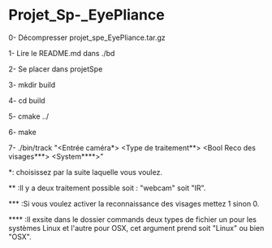 # Projet_Sp-_EyePliance
0-  Décompresser projet_spe_EyePliance.tar.gz

1-  Lire le README.md dans ./bd

2-  Se placer dans projetSpe

3-  mkdir build

4-  cd build

5-  cmake ../

6-  make

7-  ./bin/track "<Entrée caméra*> <Type de traitement**> <Bool Reco des visages***> <System****>"

*: choisissez par la suite
laquelle vous voulez.

** :Il y a deux traitement possible soit : "webcam" soit "IR".

*** :Si vous voulez activer la reconnaissance des visages mettez 1 sinon 0.

**** :Il exsite dans le dossier commands deux types de fichier un pour les systèmes Linux et l'autre pour OSX, cet argument prend soit "Linux" ou bien "OSX".
